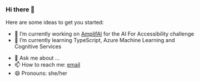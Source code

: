 ### Hi there 👋


Here are some ideas to get you started:

- 🔭 I’m currently working on [AmplifAI](https://github.com/yeojunh/amplifAI) for the AI For Accessibility challenge
- 🌱 I’m currently learning TypeScript, Azure Machine Learning and Cognitive Services
<!-- - 👯 I’m looking to collaborate on ... -->
<!-- - 🤔 I’m looking for help with ... -->
- 💬 Ask me about ...
- 📫 How to reach me: [email](mailto:yeojunhann@gmail.com)
- 😄 Pronouns: she/her
<!-- - ⚡ Fun fact:  -->

